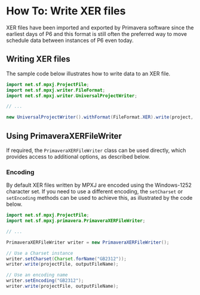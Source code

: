 # How To: Write XER files
XER files have been imported and exported by Primavera software since the
earliest days of P6 and this format is still often the preferred way to
move schedule data between instances of P6 even today.

## Writing XER files
The sample code below illustrates how to write data to an XER file.

```java
import net.sf.mpxj.ProjectFile;
import net.sf.mpxj.writer.FileFormat;
import net.sf.mpxj.writer.UniversalProjectWriter;

// ...

new UniversalProjectWriter().withFormat(FileFormat.XER).write(project, fileName);
```

## Using PrimaveraXERFileWriter
If required, the `PrimaveraXERFileWriter` class can be used directly, which
provides access to additional options, as described below.

### Encoding
By default XER files written by MPXJ are encoded using the Windows-1252
character set. If you need to use a different encoding, the `setCharset` or
`setEncoding` methods can be used to achieve this, as illustrated by the code
below.

```java
import net.sf.mpxj.ProjectFile;
import net.sf.mpxj.primavera.PrimaveraXERFileWriter;

// ...

PrimaveraXERFileWriter writer = new PrimaveraXERFileWriter();

// Use a Charset instance
writer.setCharset(Charset.forName("GB2312"));
writer.write(projectFile, outputFileName);

// Use an encoding name
writer.setEncoding("GB2312");
writer.write(projectFile, outputFileName);
```
